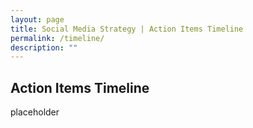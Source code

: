 ```yaml
---
layout: page
title: Social Media Strategy | Action Items Timeline
permalink: /timeline/
description: ""
---
```


## Action Items Timeline

placeholder
